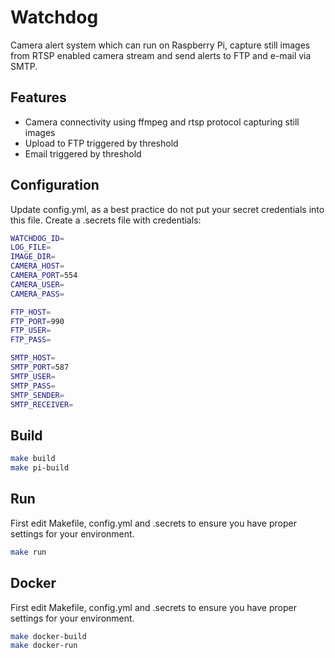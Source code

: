 # Watchdog
Camera alert system which can run on Raspberry Pi, capture still images from RTSP enabled camera stream and send alerts to FTP and e-mail via SMTP.

## Features
- Camera connectivity using ffmpeg and rtsp protocol capturing still images
- Upload to FTP triggered by threshold
- Email triggered by threshold

## Configuration
Update config.yml, as a best practice do not put your secret credentials into this file.
Create a .secrets file with credentials:
```sh
WATCHDOG_ID=
LOG_FILE=
IMAGE_DIR=
CAMERA_HOST=
CAMERA_PORT=554
CAMERA_USER=
CAMERA_PASS=

FTP_HOST=
FTP_PORT=990
FTP_USER=
FTP_PASS=

SMTP_HOST=
SMTP_PORT=587
SMTP_USER=
SMTP_PASS=
SMTP_SENDER=
SMTP_RECEIVER=
```

## Build
```sh
make build
make pi-build
```

## Run
First edit Makefile, config.yml and .secrets to ensure you have proper settings for your environment.
```sh
make run
```

## Docker
First edit Makefile, config.yml and .secrets to ensure you have proper settings for your environment.
```sh
make docker-build
make docker-run
```